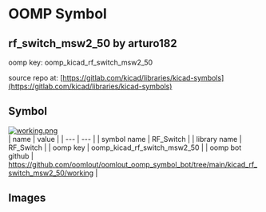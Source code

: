 # OOMP Symbol  
## rf_switch_msw2_50  by arturo182  
  
oomp key: oomp_kicad_rf_switch_msw2_50  
  
source repo at: [https://gitlab.com/kicad/libraries/kicad-symbols](https://gitlab.com/kicad/libraries/kicad-symbols)  
## Symbol  
  
[![working.png](working_600.png)](working.png)  
| name | value | 
| --- | --- | 
| symbol name | RF_Switch | 
| library name | RF_Switch | 
| oomp key | oomp_kicad_rf_switch_msw2_50 | 
| oomp bot github | https://github.com/oomlout/oomlout_oomp_symbol_bot/tree/main/kicad_rf_switch_msw2_50/working | 
## Images  
